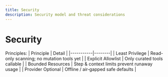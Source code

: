 ```yaml
---
title: Security
description: Security model and threat considerations
---
```


# Security

Principles:
| Principle | Detail |
|-----------|--------|
| Least Privilege | Read-only scanning; no mutation tools yet |
| Explicit Allowlist | Only curated tools callable |
| Bounded Resources | Step & context limits prevent runaway usage |
| Provider Optional | Offline / air‑gapped safe defaults |

